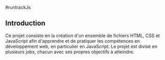 #runtrackJs
## Introduction
Ce projet consiste en la création d'un ensemble de fichiers HTML, CSS et JavaScript afin d'apprendre et de pratiquer les compétences en développement web, en particulier en JavaScript. Le projet est divisé en plusieurs jobs, chacun avec ses propres objectifs à atteindre.
